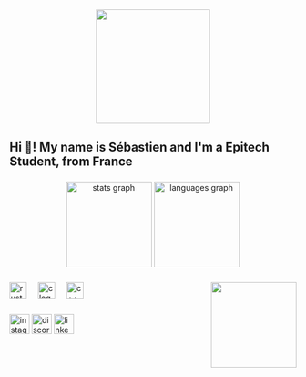 <div id="header" align="center">
  <img src="https://media.giphy.com/media/W27ZxOmw40jZlhHUFW/giphy.gif" width="200"/>
</div>

<h2 align="left">Hi 👋! My name is Sébastien and I'm a Epitech Student, from France</h2>

###

<div align="center">
  <img src="https://github-readme-stats.vercel.app/api?username=Sebabacou&hide_title=false&hide_rank=false&show_icons=true&include_all_commits=true&count_private=true&disable_animations=false&theme=dracula&locale=en&hide_border=false" height="150" alt="stats graph"  />
  <img src="https://github-readme-stats.vercel.app/api/top-langs?username=Sebabacou&locale=en&hide_title=false&layout=compact&card_width=320&langs_count=6&theme=dracula&hide_border=false" height="150" alt="languages graph"  />
</div>

###
<img align="right" height="150" src="https://media.giphy.com/media/v1.Y2lkPTc5MGI3NjExbTNnNTJ0eTM5NXZjcnhrdng2bXNtc25semlmbXE5YTNzODV3dWVydCZlcD12MV9pbnRlcm5hbF9naWZfYnlfaWQmY3Q9cw/6m50mO6l8smskQIYlk/giphy-downsized-large.gif"  />

###

<div align="left">
  <img src="https://cdn.jsdelivr.net/gh/devicons/devicon/icons/rust/rust-original.svg" height="30" alt="rust logo"  />
  <img width="12" />
  <img src="https://cdn.jsdelivr.net/gh/devicons/devicon/icons/c/c-original.svg" height="30" alt="c logo"  />
  <img width="12" />
  <img src="https://cdn.jsdelivr.net/gh/devicons/devicon/icons/cplusplus/cplusplus-original.svg" height="30" alt="c++ logo"  />
  <img width="12" />
</div>

###

<div align="left">
  <img src="https://img.shields.io/static/v1?message=Instagram&logo=instagram&label=&color=E4405F&logoColor=white&labelColor=&style=for-the-badge" height="35" alt="instagram logo"  />
  <img src="https://img.shields.io/static/v1?message=Discord&logo=discord&label=&color=7289DA&logoColor=white&labelColor=&style=for-the-badge" height="35" alt="discord logo"  />
  <img src="https://img.shields.io/static/v1?message=LinkedIn&logo=linkedin&label=&color=0077B5&logoColor=white&labelColor=&style=for-the-badge" height="35" alt="linkedin logo"  />
</div>

###

<br clear="both">

###
